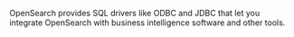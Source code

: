 OpenSearch provides SQL drivers like ODBC and JDBC that let you integrate OpenSearch with business intelligence software and other tools.